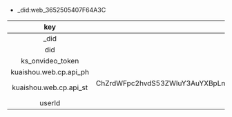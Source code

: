 - _did:web_3652505407F64A3C

|  key  |value|domain|
|:-----:|:---:|:---:|
| _did  |web_3652505407F64A3C|.kuaishou.com|
|  did  |web_1ed3e034d3dff1fcec62eb713018d5195e8c|.kuaishou.com|
|  ks_onvideo_token  |ufMJwnAb8xXuW/lRARTyiQ==|onvideoapi.kuaishou.com|
|  kuaishou.web.cp.api_ph  |d6f61679b1c427c85d3d2990e724ef4c88de|.kuaishou.com|
|  kuaishou.web.cp.api_st  |ChZrdWFpc2hvdS53ZWIuY3AuYXBpLnN0EqABjHdSvBUNmDZEEhsCzUi0HFPRv3_WskRuro1tDh9fe3idHaaBsoW30z1BfaOvsuVmzKwkbs6qwiMg3ZMqdpYnG277EGmy0W_yDyP8GPi9FVeEcdjaflozIpMLVxQl0xUBO89T68yjUFwTlwB5Aixk7IfwS9IxAL5A6vKI9aUrQSgRf7KbrT4UmCjNBK8PEzIE1BdeQf8E5-1O2QvnZBQtUBoS_SB28JrCrSYJbiA4JArblEbeIiALcedBY5PUPcwfy_N8QUgRXRT52vtVsWVG_ulPPSg8kygFMAE|.kuaishou.com|
|  userId  |4174508060|.kuaishou.com|
